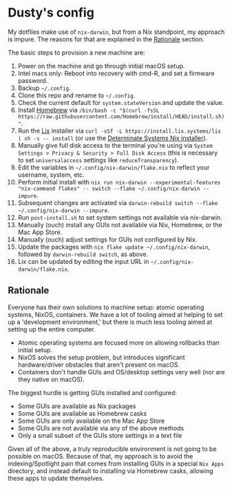 # Dusty's config

My dotfiles make use of `nix-darwin`, but from a Nix standpoint, my approach is impure.
The reasons for that are explained in the [Rationale](#rationale) section.

The basic steps to provision a new machine are:

1. Power on the machine and go through initial macOS setup.
1. Intel macs only: Reboot into recovery with cmd-R, and set a firmware password.
1. Backup `~/.config`.
1. Clone this repo and rename to `~/.config`.
1. Check the current default for `system.stateVersion` and update the value.
1. Install [Homebrew](https://brew.sh/) via `/bin/bash -c "$(curl -fsSL https://raw.githubusercontent.com/Homebrew/install/HEAD/install.sh)"`.
1. Run the [Lix](https://lix.systems/) installer via `curl -sSf -L https://install.lix.systems/lix | sh -s -- install` (or use the [Determinate Systems Nix installer](https://github.com/DeterminateSystems/nix-installer)).
1. Manually give full disk access to the terminal you're using via `System Settings > Privacy & Security > Full Disk Access` (this is necessary to set `universalaccess` settings like `reduceTransparency`).
1. Edit the variables in `~/.config/nix-darwin/flake.nix` to reflect your username, system, etc.
1. Perform initial install with `nix run nix-darwin --experimental-features "nix-command flakes" -- switch --flake ~/.config/nix-darwin --impure`.
1. Subsequent changes are activated via `darwin-rebuild switch --flake ~/.config/nix-darwin --impure`.
1. Run `post-install.sh` to set system settings not available via nix-darwin.
1. Manually (ouch) install any GUIs not available via Nix, Homebrew, or the Mac App Store.
1. Manually (ouch) adjust settings for GUIs not configured by Nix.
1. Update the packages with `nix flake update ~/.config/nix-darwin`, followed by `darwin-rebuild switch`, as above.
1. Lix can be updated by editing the input URL in `~/.config/nix-darwin/flake.nix`.

## Rationale

Everyone has their own solutions to machine setup: atomic operating systems, NixOS, containers.
We have a lot of tooling aimed at helping to set up a 'development environment,' but there is much less tooling aimed at setting up the entire computer.

- Atomic operating systems are focused more on allowing rollbacks than initial setup.
- NixOS solves the setup problem, but introduces significant hardware/driver obstacles that aren't present on macOS.
- Containers don't handle GUIs and OS/desktop settings very well (nor are they native on macOS).

The biggest hurdle is getting GUIs installed and configured:

- Some GUIs are available as Nix packages
- Some GUIs are available as Homebrew casks
- Some GUIs are only available on the Mac App Store
- Some GUIs are not available via any of the above methods
- Only a small subset of the GUIs store settings in a text file

Given all of the above, a truly reproducible environment is not going to be possible on macOS.
Because of that, my approach is to avoid the indexing/Spotlight pain that comes from installing GUIs in a special `Nix Apps` directory, and instead default to installing via Homebrew casks, allowing these apps to update themselves.
